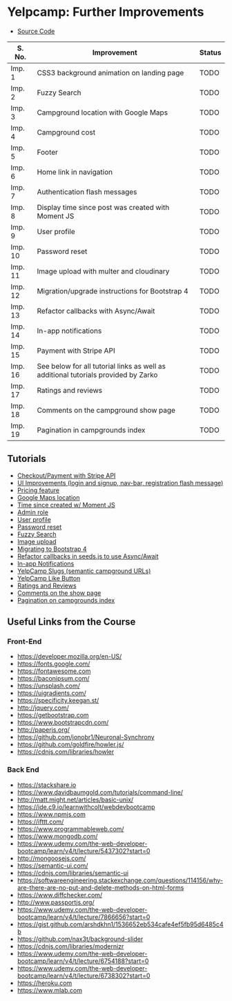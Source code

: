 # Yelpcamp: Further Improvements

- [Source Code](https://github.com/nax3t/yelp-camp-refactored)

| S. No.  | Improvement                                                                        | Status      |
| ------- | ---------------------------------------------------------------------------------- | ----------- |
| Imp. 1  | CSS3 background animation on landing page                                          | TODO        |
| Imp. 2  | Fuzzy Search                                                                       | TODO        |
| Imp. 3  | Campground location with Google Maps                                               | TODO        |
| Imp. 4  | Campground cost                                                                    | TODO        |
| Imp. 5  | Footer                                                                             | TODO        |
| Imp. 6  | Home link in navigation                                                            | TODO        |
| Imp. 7  | Authentication flash messages                                                      | TODO        |
| Imp. 8  | Display time since post was created with Moment JS                                 | TODO        |
| Imp. 9  | User profile                                                                       | TODO        |
| Imp. 10 | Password reset                                                                     | TODO        |
| Imp. 11 | Image upload with multer and cloudinary                                            | TODO        |
| Imp. 12 | Migration/upgrade instructions for Bootstrap 4                                     | TODO        |
| Imp. 13 | Refactor callbacks with Async/Await                                                | TODO        |
| Imp. 14 | In-app notifications                                                               | TODO        |
| Imp. 15 | Payment with Stripe API                                                            | TODO        |
| Imp. 16 | See below for all tutorial links as well as additional tutorials provided by Zarko | TODO        |
| Imp. 17 | Ratings and reviews                                                                | TODO        |
| Imp. 18 | Comments on the campground show page                                               | TODO        |
| Imp. 19 | Pagination in campgrounds index                                                    | TODO        |

## Tutorials

- [Checkout/Payment with Stripe API](https://youtu.be/y-nwhZUe_gw)
- [UI Improvements (login and signup, nav-bar, registration flash message)](http://slides.com/nax3t/yelpcamp-refactor-ui)
- [Pricing feature](http://slides.com/nax3t/yelpcamp-refactor-pricing)
- [Google Maps location](https://www.youtube.com/watch?v=B4OuCjQLJ9k)
- [Time since created w/ Moment JS](http://slides.com/nax3t/yelpcamp-refactor-moment)
- [Admin role](https://www.youtube.com/watch?v=somc45pnM2k)
- [User profile](https://youtu.be/6ar77jZ_ajc)
- [Password reset](https://youtu.be/UV9FvlTySGg)
- [Fuzzy Search](https://youtu.be/9_lKMTXVk64)
- [Image upload](https://youtu.be/RHd4rP9U9SA)
- [Migrating to Bootstrap 4](https://www.youtube.com/watch?v=NHHh0sj1uKY)
- [Refactor callbacks in seeds.js to use Async/Await](https://youtu.be/D_q-sQCdZXw)
- [In-app Notifications](https://www.youtube.com/watch?v=Tt9orKnUiEU)
- [YelpCamp Slugs (semantic campground URLs)](https://www.udemy.com/the-web-developer-bootcamp/learn/lecture/6754188#questions/6472948)
- [YelpCamp Like Button](https://www.udemy.com/the-web-developer-bootcamp/learn/lecture/5102520#questions/6751932)
- [Ratings and Reviews](https://github.com/zarkomaslaric/yelpcamp-review-system/blob/master/readme.md)
- [Comments on the show page](https://www.udemy.com/the-web-developer-bootcamp/learn/v4/questions/3190558)
- [Pagination on campgrounds index](https://www.udemy.com/the-web-developer-bootcamp/learn/v4/questions/3190496)

## Useful Links from the Course

### Front-End

- https://developer.mozilla.org/en-US/
- https://fonts.google.com/
- https://fontawesome.com
- https://baconipsum.com/
- https://unsplash.com/
- https://uigradients.com/
- https://specificity.keegan.st/
- http://jquery.com/
- https://getbootstrap.com
- https://www.bootstrapcdn.com/
- http://paperjs.org/
- https://github.com/jonobr1/Neuronal-Synchrony
- https://github.com/goldfire/howler.js/
- https://cdnjs.com/libraries/howler

### Back End

- https://stackshare.io
- https://www.davidbaumgold.com/tutorials/command-line/
- http://matt.might.net/articles/basic-unix/
- https://ide.c9.io/learnwithcolt/webdevbootcamp
- https://www.npmjs.com
- https://ifttt.com/
- https://www.programmableweb.com/
- https://www.mongodb.com/
- https://www.udemy.com/the-web-developer-bootcamp/learn/v4/t/lecture/5437302?start=0
- http://mongoosejs.com/
- https://semantic-ui.com/
- https://cdnjs.com/libraries/semantic-ui
- https://softwareengineering.stackexchange.com/questions/114156/why-are-there-are-no-put-and-delete-methods-on-html-forms
- https://www.diffchecker.com/
- http://www.passportjs.org/
- https://www.udemy.com/the-web-developer-bootcamp/learn/v4/t/lecture/7866656?start=0
- https://gist.github.com/arshdkhn1/1536652eb534cafe4ef5fb95d6485c4b
- https://github.com/nax3t/background-slider
- https://cdnjs.com/libraries/modernizr
- https://www.udemy.com/the-web-developer-bootcamp/learn/v4/t/lecture/6754188?start=0
- https://www.udemy.com/the-web-developer-bootcamp/learn/v4/t/lecture/6738302?start=0
- https://heroku.com
- https://www.mlab.com
